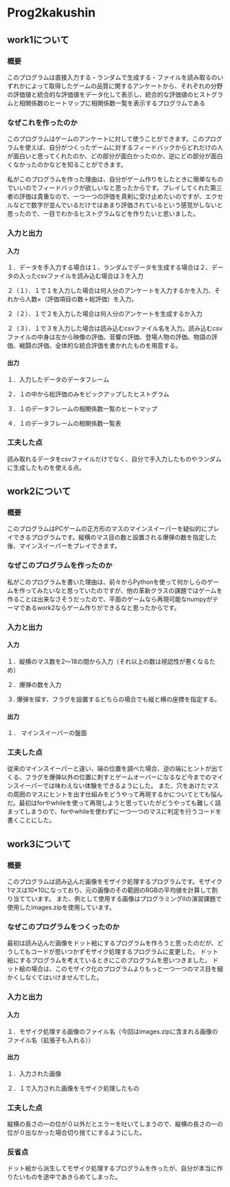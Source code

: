 # Prog2kakushin
## work1について
### 概要

このプログラムは直接入力する・ランダムで生成する・ファイルを読み取るのいずれかによって取得したゲームの品質に関するアンケートから、それぞれの分野の評価値と統合的な評価値をデータ化して表示し、統合的な評価値のヒストグラムと相関係数のヒートマップに相関係数一覧を表示するプログラムである

### なぜこれを作ったのか

このプログラムはゲームのアンケートに対して使うことができます。このプログラムを使えば、自分がつくったゲームに対するフィードバックからどれだけの人が面白いと思ってくれたのか、どの部分が面白かったのか、逆にどの部分が面白くなかったのかなどを知ることができます。

私がこのプログラムを作った理由は、自分がゲーム作りをしたときに簡単なものでいいのでフィードバックが欲しいなと思ったからです。プレイしてくれた第三者の評価は貴重なので、一つ一つの評価を真剣に受け止めたいのですが、エクセルなどで数字が並んでいるだけではあまり評価されているという感覚がしないと思ったので、一目でわかるヒストグラムなどを作りたいと思いました。

### 入力と出力

#### 入力

１．データを手入力する場合は１、ランダムでデータを生成する場合は２、データの入ったcsvファイルを読み込む場合は３を入力

２（１）．１で１を入力した場合は何人分のアンケートを入力するかを入力、それから人数×（評価項目の数＋総評価）を入力。

２（２）．１で２を入力した場合は何人分のアンケートを生成するか入力

２（３）．１で３を入力した場合は読み込むcsvファイル名を入力。読み込むcsvファイルの中身は左から映像の評価、音響の評価、登場人物の評価、物語の評価、戦闘の評価、全体的な統合評価を書かれたものを用意する。

#### 出力

１．入力したデータのデータフレーム

２．１の中から総評価のみをピックアップしたヒストグラム

３．１のデータフレームの相関係数一覧のヒートマップ

４．１のデータフレームの相関係数一覧表

### 工夫した点

読み取れるデータをcsvファイルだけでなく、自分で手入力したものやランダムに生成したものを使える点。

## work2について

### 概要

このプログラムはPCゲームの正方形のマスのマインスイーパーを疑似的にプレイできるプログラムです。縦横のマス目の数と設置される爆弾の数を指定した後、マインスイーパーをプレイできます。

### なぜこのプログラムを作ったのか

私がこのプログラムを書いた理由は、前々からPythonを使って何かしらのゲームを作ってみたいなと思っていたのですが、他の革新クラスの課題ではゲームを作ることは出来なさそうだったので、平面のゲームなら再現可能なnumpyがテーマであるwork2ならゲーム作りができるなと思ったからです。

### 入力と出力

#### 入力

１．縦横のマス数を2～18の間から入力（それ以上の数は視認性が悪くなるため）

２．爆弾の数を入力

３. 爆弾を探す、フラグを設置するどちらの場合でも縦と横の座標を指定する。

#### 出力

１． マインスイーパーの盤面

### 工夫した点

従来のマインスイーパーと違い、端の位置を調べた場合、逆の端にヒントが出てくる、フラグを爆弾以外の位置に刺すとゲームオーバーになるなど今までのマインスイーパーでは味わえない体験をできるようにした。
また、穴をあけたマスの周囲のマスにヒントを出す仕組みをどうやって再現するかについてとても悩んだ。最初はforやwhileを使って再現しようと思っていたがどうやっても難しく詰まってしまうので、forやwhileを使わずに一つ一つのマスに判定を行うコードを書くことにした。

## work3について

### 概要

このプログラムは読み込んだ画像をモザイク処理するプログラムです。モザイク1マスは10×10になっており、元の画像のその範囲のRGBの平均値を計算して割り当てています。
また、例として使用する画像はプログラミングⅡの演習課題で使用したimages.zipを使用しています。

### なぜこのプログラムをつくったのか

最初は読み込んだ画像をドット絵にするプログラムを作ろうと思ったのだが、どうしてもコードが思いつかずモザイク処理するプログラムに変更した。
ドット絵にするプログラムを考えているときにこのプログラムを思いつきました。
ドット絵の場合は、このモザイク化のプログラムよりもっと一つ一つのマス目を細かくしなくてはいけませんでした。

### 入力と出力

#### 入力

１．モザイク処理する画像のファイル名（今回はimages.zipに含まれる画像のファイル名（拡張子も入れる））

#### 出力

１．入力された画像

２．１で入力された画像をモザイク処理したもの

### 工夫した点

縦横の長さの一の位が０以外だとエラーを吐いてしまうので、縦横の長さの一の位が０出なかった場合切り捨てにするようにした。

### 反省点

ドット絵から派生してモザイク処理するプログラムを作ったが、自分が本当に作りたいものを途中であきらめてしまった。
